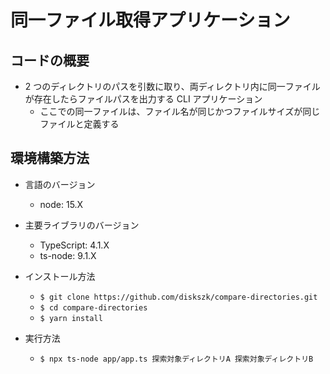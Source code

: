 # 同一ファイル取得アプリケーション

## コードの概要

- 2 つのディレクトリのパスを引数に取り、両ディレクトリ内に同一ファイルが存在したらファイルパスを出力する CLI アプリケーション
  - ここでの同一ファイルは、ファイル名が同じかつファイルサイズが同じファイルと定義する

## 環境構築方法

- 言語のバージョン
  - node: 15.X
- 主要ライブラリのバージョン

  - TypeScript: 4.1.X
  - ts-node: 9.1.X

- インストール方法

  - `$ git clone https://github.com/diskszk/compare-directories.git`
  - `$ cd compare-directories`
  - `$ yarn install`

- 実行方法
  - `$ npx ts-node app/app.ts 探索対象ディレクトリA 探索対象ディレクトリB`
